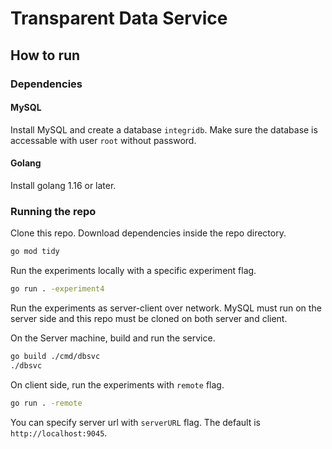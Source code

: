 # Transparent Data Service

## How to run

### Dependencies

#### MySQL
Install MySQL and create a database `integridb`.
Make sure the database is accessable with user `root` without password.

#### Golang
Install golang 1.16 or later.

### Running the repo
Clone this repo.
Download dependencies inside the repo directory.
```bash
go mod tidy
```

Run the experiments locally with a specific experiment flag.
```bash
go run . -experiment4
```

Run the experiments as server-client over network.
MySQL must run on the server side and this repo must be cloned on both server and client.

On the Server machine, build and run the service.
```bash
go build ./cmd/dbsvc
./dbsvc
```

On client side, run the experiments with `remote` flag.
```bash
go run . -remote
```
You can specify server url with `serverURL` flag. The default is `http://localhost:9045`.
